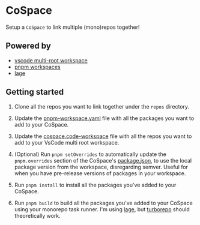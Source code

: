 # CoSpace

Setup a `CoSpace` to link multiple (mono)repos together!

## Powered by

- [vscode multi-root workspace](https://code.visualstudio.com/docs/editor/multi-root-workspaces)
- [pnpm workspaces](https://pnpm.io/workspaces)
- [lage](https://microsoft.github.io/lage/)

## Getting started

1. Clone all the repos you want to link together under the `repos` directory.

1. Update the [pnpm-workspace.yaml](pnpm-workspace.yaml) file with all the packages you want to add to your CoSpace.

1. Update the [cospace.code-workspace](cospace.code-workspace) file with all the repos you want to add to your VsCode multi root workspace.

1. (Optional) Run `pnpm setOverrides` to automatically update the `pnpm.overrides` section of the CoSpace's [package.json](package.json), to use the local package version from the workspace, disregarding semver. Useful for when you have pre-release versions of packages in your workspace.

1. Run `pnpm install` to install all the packages you've added to your CoSpace.

1. Run `pnpm build` to build all the packages you've added to your CoSpace using your monorepo task runner. I'm using [lage](https://microsoft.github.io/lage/), but [turborepo](https://turborepo.org/docs) should theoretically work.
